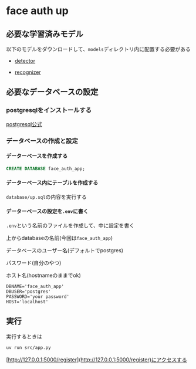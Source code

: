 # face auth up

## 必要な学習済みモデル

以下のモデルをダウンロードして、`models`ディレクトリ内に配置する必要がある

- [detector](https://github.com/ShiqiYu/libfacedetection.train/blob/master/onnx/yunet_n_320_320.onnx)

- [recognizer](https://drive.google.com/file/d/1ClK9WiB492c5OZFKveF3XiHCejoOxINW/view)

## 必要なデータベースの設定

### postgresqlをインストールする

[postgresql公式](https://www.postgresql.org/)

### データベースの作成と設定

#### データーベースを作成する

```sql
CREATE DATABASE face_auth_app;
```

#### データーベース内にテーブルを作成する

`database/up.sql`の内容を実行する

#### データーベースの設定を`.env`に書く

`.env`という名前のファイルを作成して、中に設定を書く

上からdatabaseの名前(今回は`face_auth_app`)

データベースのユーザー名(デフォルトでpostgres)

パスワード(自分のやつ)

ホスト名(hostnameのままでok)

```
DBNAME='face_auth_app'
DBUSER='postgres'
PASSWORD='your password'
HOST='localhost'
```

## 実行

実行するときは
```bash
uv run src/app.py
```

[http://127.0.0.1:5000/register](http://127.0.0.1:5000/register)にアクセスする

